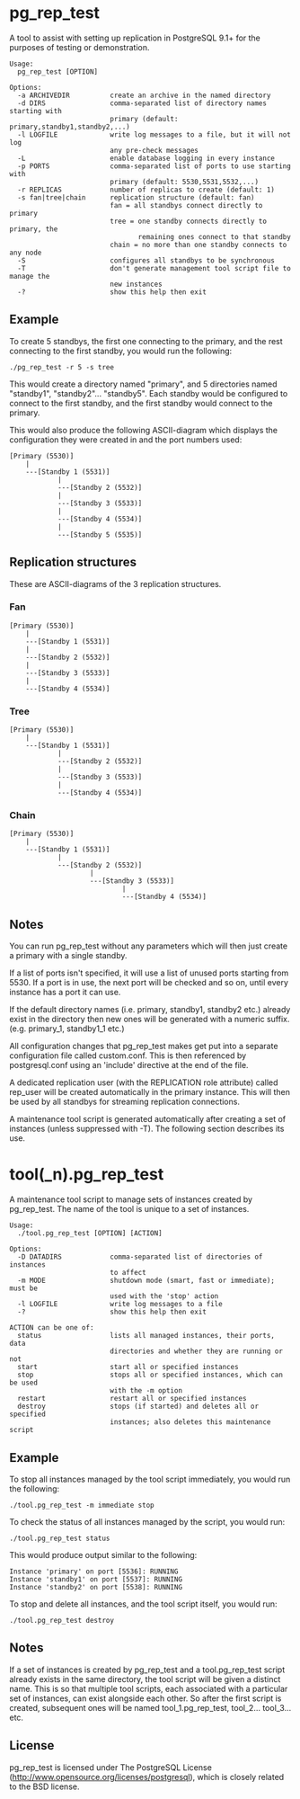 pg_rep_test
===========

A tool to assist with setting up replication in PostgreSQL 9.1+ for the
purposes of testing or demonstration.

	Usage:
	  pg_rep_test [OPTION]
	
	Options:
	  -a ARCHIVEDIR          create an archive in the named directory
	  -d DIRS                comma-separated list of directory names starting with
	                         primary (default: primary,standby1,standby2,...)
	  -l LOGFILE             write log messages to a file, but it will not log
	                         any pre-check messages
	  -L                     enable database logging in every instance
	  -p PORTS               comma-separated list of ports to use starting with
	                         primary (default: 5530,5531,5532,...)
	  -r REPLICAS            number of replicas to create (default: 1)
	  -s fan|tree|chain      replication structure (default: fan)
	                         fan = all standbys connect directly to primary
	                         tree = one standby connects directly to primary, the
	                                remaining ones connect to that standby
	                         chain = no more than one standby connects to any node
	  -S                     configures all standbys to be synchronous
	  -T                     don't generate management tool script file to manage the
	                         new instances
	  -?                     show this help then exit


## Example

To create 5 standbys, the first one connecting to the primary, and the rest
connecting to the first standby, you would run the following:

	./pg_rep_test -r 5 -s tree

This would create a directory named "primary", and 5 directories named
"standby1", "standby2"... "standby5".  Each standby would be configured
to connect to the first standby, and the first standby would connect
to the primary.

This would also produce the following ASCII-diagram which displays the
configuration they were created in and the port numbers used:

	[Primary (5530)]
	    |
	    ---[Standby 1 (5531)]
	            |
	            ---[Standby 2 (5532)]
	            |
	            ---[Standby 3 (5533)]
	            |
	            ---[Standby 4 (5534)]
	            |
	            ---[Standby 5 (5535)]


## Replication structures

These are ASCII-diagrams of the 3 replication structures.

### Fan

	[Primary (5530)]
	    |
	    ---[Standby 1 (5531)]
	    |
	    ---[Standby 2 (5532)]
	    |
	    ---[Standby 3 (5533)]
	    |
	    ---[Standby 4 (5534)]

### Tree

	[Primary (5530)]
	    |
	    ---[Standby 1 (5531)]
	            |
	            ---[Standby 2 (5532)]
	            |
	            ---[Standby 3 (5533)]
	            |
        	    ---[Standby 4 (5534)]

### Chain

	[Primary (5530)]
	    |
	    ---[Standby 1 (5531)]
	            |
	            ---[Standby 2 (5532)]
	                    |
	                    ---[Standby 3 (5533)]
	                            |
	                            ---[Standby 4 (5534)]

## Notes

You can run pg_rep_test without any parameters which will then just create a
primary with a single standby.

If a list of ports isn't specified, it will use a list of unused ports
starting from 5530.  If a port is in use, the next port will be checked and so
on, until every instance has a port it can use.

If the default directory names (i.e. primary, standby1, standby2 etc.) already
exist in the directory then new ones will be generated with a numeric suffix.
(e.g. primary_1, standby1_1 etc.)

All configuration changes that pg_rep_test makes get put into a separate
configuration file called custom.conf.  This is then referenced by
postgresql.conf using an 'include' directive at the end of the file.

A dedicated replication user (with the REPLICATION role attribute) called
rep_user will be created automatically in the primary instance.  This will
then be used by all standbys for streaming replication connections.

A maintenance tool script is generated automatically after creating a set of
instances (unless suppressed with -T).  The following section describes its
use.


tool(_n).pg_rep_test
================

A maintenance tool script to manage sets of instances created by pg_rep_test.
The name of the tool is unique to a set of instances.

	Usage:
	  ./tool.pg_rep_test [OPTION] [ACTION]

	Options:
	  -D DATADIRS            comma-separated list of directories of instances
	                         to affect
	  -m MODE                shutdown mode (smart, fast or immediate); must be
	                         used with the 'stop' action
	  -l LOGFILE             write log messages to a file
	  -?                     show this help then exit

	ACTION can be one of:
	  status                 lists all managed instances, their ports, data
	                         directories and whether they are running or not
	  start                  start all or specified instances
	  stop                   stops all or specified instances, which can be used
	                         with the -m option
	  restart                restart all or specified instances
	  destroy                stops (if started) and deletes all or specified
	                         instances; also deletes this maintenance script

## Example

To stop all instances managed by the tool script immediately, you would run
the following:

	./tool.pg_rep_test -m immediate stop

To check the status of all instances managed by the script, you would run:

	./tool.pg_rep_test status

This would produce output similar to the following:

	Instance 'primary' on port [5536]: RUNNING
	Instance 'standby1' on port [5537]: RUNNING
	Instance 'standby2' on port [5538]: RUNNING

To stop and delete all instances, and the tool script itself, you would run:

	./tool.pg_rep_test destroy

## Notes

If a set of instances is created by pg_rep_test and a tool.pg_rep_test script
already exists in the same directory, the tool script will be given a distinct
name.  This is so that multiple tool scripts, each associated with a
particular set of instances, can exist alongside each other.  So after the
first script is created, subsequent ones will be named tool_1.pg_rep_test,
tool_2... tool_3... etc.

## License

pg_rep_test is licensed under The PostgreSQL License
(http://www.opensource.org/licenses/postgresql),
which is closely related to the BSD license.
